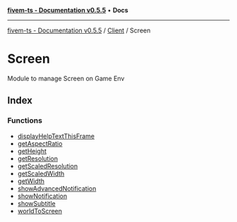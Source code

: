 [**fivem-ts - Documentation v0.5.5**](../../../../README.md) • **Docs**

***

[fivem-ts - Documentation v0.5.5](../../../../README.md) / [Client](../../README.md) / Screen

# Screen

Module to manage Screen on Game Env

## Index

### Functions

- [displayHelpTextThisFrame](functions/displayHelpTextThisFrame.md)
- [getAspectRatio](functions/getAspectRatio.md)
- [getHeight](functions/getHeight.md)
- [getResolution](functions/getResolution.md)
- [getScaledResolution](functions/getScaledResolution.md)
- [getScaledWidth](functions/getScaledWidth.md)
- [getWidth](functions/getWidth.md)
- [showAdvancedNotification](functions/showAdvancedNotification.md)
- [showNotification](functions/showNotification.md)
- [showSubtitle](functions/showSubtitle.md)
- [worldToScreen](functions/worldToScreen.md)
